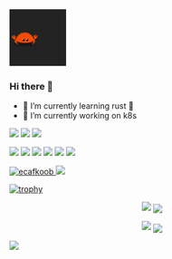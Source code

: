 <img src="https://github.com/ecafkoob/ecafkoob/blob/main/Ferris.git" width="100">

### Hi there 👋

<!--
**ecafkoob/ecafkoob** is a ✨ _special_ ✨ repository because its `README.md` (this file) appears on your GitHub profile.

Here are some ideas to get you started:

- 🔭 I’m currently working on ...
- 🌱 I’m currently learning ...
- 👯 I’m looking to collaborate on ...
- 🤔 I’m looking for help with ...
- 💬 Ask me about ...
- 📫 How to reach me: ...
- 😄 Pronouns: ...
- ⚡ Fun fact: ...
-->

- 🌱 I’m currently learning rust 🦀
- 🔭 I’m currently working on k8s



[![](https://img.shields.io/badge/macOS-Catalina-d0d1d4?style=flat-square&logo=Apple)](<[https://](https://www.apple.com/macos/catalina/)>)
[![](https://img.shields.io/badge/Ubuntu-20.04%20LTS-E95420?style=flat-square&logo=Ubuntu)](https://ubuntu.com/)
[![](https://img.shields.io/badge/IDE-Visual%20Studio%20Code-blue?style=flat-square&logo=Visual-Studio-Code)](https://code.visualstudio.com/)

[![](https://img.shields.io/badge/-Golang-00ADD8?style=flat-square&logo=go&logoColor=ffffff)](https://golang.org/)
[![](https://img.shields.io/badge/-React-61DAFB?style=flat-square&logo=react&logoColor=ffffff)](https://reactjs.org/)
[![](https://img.shields.io/badge/-Docker-2496ED?style=flat-square&logo=Docker&logoColor=ffffff)](https://www.docker.com/)
[![](https://img.shields.io/badge/-Nginx-269539?style=flat-square&logo=Nginx&logoColor=ffffff)](https://nginx.org/)
[![](https://img.shields.io/badge/-Kubernetes-326CE5?style=flat-square&logo=Kubernetes&logoColor=ffffff)](https://kubernetes.io/)
[![](https://img.shields.io/badge/-istio-466bb0?style=flat-square&logo=data:image/svg+xml;base64,PHN2ZyB4bWxucz0iaHR0cDovL3d3dy53My5vcmcvMjAwMC9zdmciIHZlcnNpb249IjEuMSIgdmlld0JveD0iMCAwIDMyMCAzMjAiPjxnIGlkPSJsb2dvIiBmaWxsPSIjZmZmIj48cG9seWdvbiBpZD0iaHVsbCIgcG9pbnRzPSI4MCAyNTAgMjQwIDI1MCAxNDAgMjgwIDgwIDI1MCIvPjxwb2x5Z29uIGlkPSJtYWluc2FpbCIgcG9pbnRzPSI4MCAyNDAgMTQwIDIzMCAxNDAgMTIwIDgwIDI0MCIvPjxwb2x5Z29uIGlkPSJoZWFkc2FpbCIgcG9pbnRzPSIxNTAgMjMwIDI0MCAyNDAgMTUwIDQwIDE1MCAyMzAiLz48L2c+PC9zdmc+&logoColor=ffffff)](https://istio.io/)

<p align="left"> 
  <a href="https://github.com/ecafkoob/ecafkoob/">
    <img src="https://komarev.com/ghpvc/?username=ecafkoob" alt="ecafkoob" />
  </a>
  <a href="https://github.com/ecafkoob">
    <img height="20" src="https://img.shields.io/github/followers/ecafkoob?label=follow&logo=github&style=flat" />
  </a>
</p>



[![trophy](https://github-profile-trophy.vercel.app/?username=ecafkoob&theme=buddhism&title=MultiLanguage,Joined2020,Commit,Repositories,PullRequest)](https://github.com/ryo-ma/github-profile-trophy)

<p align="center">
    <img src="https://github-readme-stats.vercel.app/api/top-langs/?username=ecafkoob&theme=radical&count_private=true&layout=compact&hide=javascript,html,css,shell,VBA,Vim Snippet,rudy,Fortran,Dockerfile,Ruby,Blade,M4,Vim Script,Makefile,Jupyter Notebook,TeX,VCL,Jinja,SCSS&langs_count=10" /> 
    <img align="center" src="https://github-profile-summary-cards.vercel.app/api/cards/most-commit-language?username=ecafkoob&theme=github_dark" />
</p>
<p align="center">
   <img src="https://github-readme-stats.vercel.app/api?username=ecafkoob&show_icons=true&count_private=true&theme=radical&hide=contribs&show_icons=true" />
   <img align="center" src="https://github-profile-summary-cards.vercel.app/api/cards/repos-per-language?username=ecafkoob&theme=github_dark" />
</p>

![](https://github-profile-summary-cards.vercel.app/api/cards/profile-details?username=ecafkoob&theme=github_dark)
